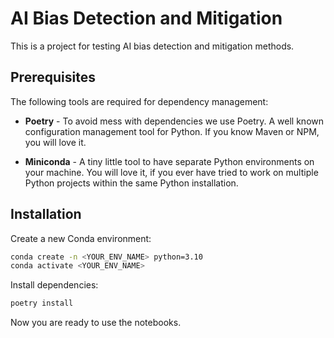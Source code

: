 # AI Bias Detection and Mitigation
This is a project for testing AI bias detection and mitigation methods.

## Prerequisites

The following tools are required for dependency management:

- **Poetry** - To avoid mess with dependencies we use Poetry. A well known configuration management tool for Python. If you know Maven or NPM, you will love it.

- **Miniconda** - A tiny little tool to have separate Python environments on your machine. You will love it, if you ever have tried to work on multiple Python projects within the same Python installation.

## Installation

Create a new Conda environment:
``` bash
conda create -n <YOUR_ENV_NAME> python=3.10
conda activate <YOUR_ENV_NAME>
```

Install dependencies:
``` bash
poetry install
```

Now you are ready to use the notebooks.
